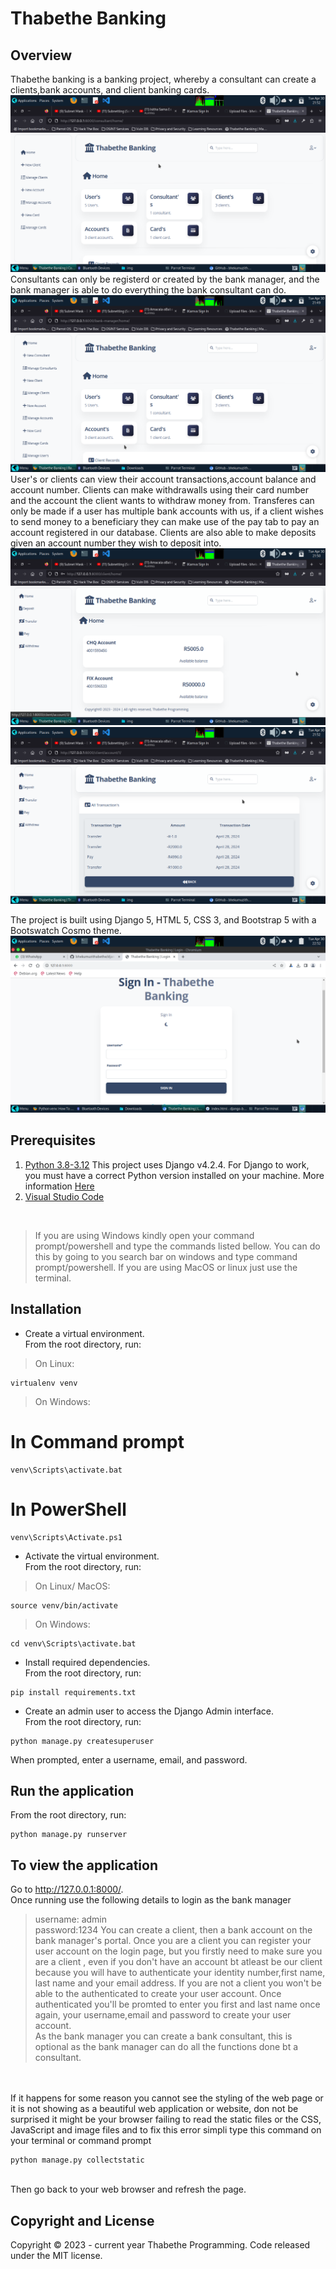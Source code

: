# Thabethe Banking

## Overview
Thabethe banking is a banking project, whereby a consultant can create a clients,bank accounts, and client banking cards. 
![Home Page](https://github.com/bhekumuzithabethe/django-banking-app/blob/main/static/img/consultant_home.png)
Consultants can only be registerd or created by the bank manager, and the bank manager is able to do everything the bank consultant can do.
![Home Page](https://github.com/bhekumuzithabethe/django-banking-app/blob/main/static/img/bank_manager_home.png)
User's or clients can view their account transactions,account balance and account number. Clients can make withdrawalls using their card number and the account the client wants to withdraw money from. Transferes can only be made if a user has multiple bank accounts with us, if a client wishes to send money to a beneficiary they can make use of the pay tab to pay an account registered in our database. Clients are also able to make deposits given an account number they wish to deposit into.
![Home Page](https://github.com/bhekumuzithabethe/django-banking-app/blob/main/static/img/client_home.png)
![Home Page](https://github.com/bhekumuzithabethe/django-banking-app/blob/main/static/img/transactions.png)

The project is built using  Django 5, HTML 5, CSS 3, and Bootstrap 5 with a Bootswatch Cosmo theme.
![Home Page](https://github.com/bhekumuzithabethe/django-banking-app/blob/main/static/img/Home.png)
## Prerequisites

1. [Python 3.8-3.12](https://www.python.org/)
This project uses Django v4.2.4. For Django to work, you must have a correct Python version installed on your machine. More information [Here](https://django.readthedocs.io/en/stable/faq/install.html)
1. [Visual Studio Code](https://code.visualstudio.com/)

<br>

>If you are using Windows kindly open your command prompt/powershell and type the commands listed bellow. You can do this by going to you search bar on windows and type command prompt/powershell. If you are using MacOS or linux just use the terminal.

## Installation

* Create a virtual environment.<br>
From the root directory, run:
>On Linux:
```
virtualenv venv
```
>On Windows:

# In Command prompt
```
venv\Scripts\activate.bat
```
# In PowerShell
```
venv\Scripts\Activate.ps1
```
* Activate the virtual environment.<br>
From the root directory, run: 
>On Linux/ MacOS:
```
source venv/bin/activate
```

>On Windows:
```
cd venv\Scripts\activate.bat
```

* Install required dependencies.<br>
From the root directory, run:
```
pip install requirements.txt
```

* Create an admin user to access the Django Admin interface.<br>
From the root directory, run:
```
python manage.py createsuperuser
```
When prompted, enter a username, email, and password.


## Run the application
From the root directory, run:
```
python manage.py runserver
```

## To view the application

Go to http://127.0.0.1:8000/. <br>
Once running use the following details to login as the bank manager
>username: admin<br>password:1234
You can create a client, then a bank account on the bank manager's portal. Once you are a client you can register your user account on the login page, but you firstly need to make sure you are a client , even if you don't have an account bt atleast be our client because you will have to authenticate your identity number,first name, last name and your email address. If you are not a client you won't be able to the authenticated to create your user account. Once authenticated you'll be promted to enter you first and last name once again, your username,email and password to create your user account. <br>
As the bank manager you can create a bank consultant, this is optional as the bank manager can do all the functions done bt a consultant.

<br><br>
If it happens for some reason you cannot see the styling of the web page or it is not showing as a beautiful web application or website, don not be surprised it might be your browser failing to read the static files or the CSS, JavaScript and image files and to fix this error simpli type this command on your terminal or command prompt
```
python manage.py collectstatic
```
<br>
Then go back to your web browser and refresh the page. 

## Copyright and License
Copyright © 2023 - current year Thabethe Programming. Code released under the MIT license.
